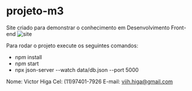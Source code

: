 # projeto-m3
Site criado para demonstrar o conhecimento em Desenvolvimento Front-end
![site](https://user-images.githubusercontent.com/93357799/156696156-04037ce1-e36e-4a60-afa0-16bf8a01d68c.png)


Para rodar o projeto execute os seguintes comandos:
- npm install
- npm start
- npx json-server --watch data/db.json --port 5000

Nome: Victor Higa
Cel: (11)97401-7926
E-mail: viih.higa@gmail.com
